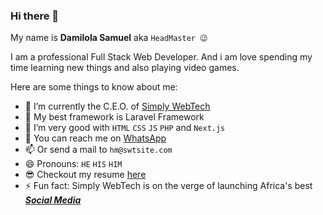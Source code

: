 ### Hi there 👋


My name is **Damilola Samuel** aka `HeadMaster 😉`

I am a professional Full Stack Web Developer. And i am love spending my time learning new things and also playing video games.

Here are some things to know about me:

- 🔭 I’m currently the C.E.O. of [Simply WebTech](https://swtsite.com)
- 🌱 My best framework is Laravel Framework
- 👯 I’m very good with `HTML` `CSS` `JS` `PHP` and `Next.js`
- 💬 You can reach me on [WhatsApp](https://wa.me/18052853447)
- 📫 Or send a mail to `hm@swtsite.com`
- 😄 Pronouns: `HE` `HIS` `HIM`
- 😎 Checkout my resume [here](https://headmaster.swtsite.com)
- ⚡ Fun fact: Simply WebTech is on the verge of launching Africa's best **_[Social Media](https://clicks.swtsite.com)_**

